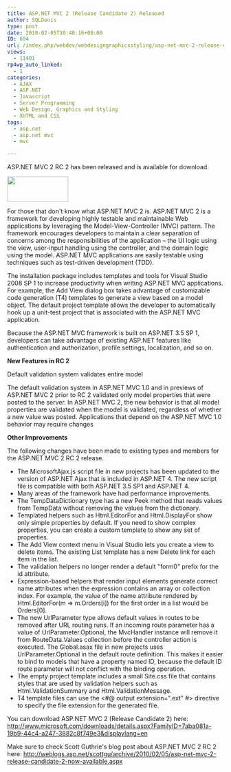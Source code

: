 ```yaml
---
title: ASP.NET MVC 2 (Release Candidate 2) Released
author: SQLDenis
type: post
date: 2010-02-05T10:48:16+00:00
ID: 694
url: /index.php/webdev/webdesigngraphicsstyling/asp-net-mvc-2-release-candidate-2-releas/
views:
  - 11401
rp4wp_auto_linked:
  - 1
categories:
  - AJAX
  - ASP.NET
  - Javascript
  - Server Programming
  - Web Design, Graphics and Styling
  - XHTML and CSS
tags:
  - asp.net
  - asp.net mvc
  - mvc

---
```

ASP.NET MVC 2 RC 2 has been released and is available for download.

<div class="image_block">
  <img src="https://lessthandot.z19.web.core.windows.net/wp-content/uploads/blogs/WebDev//mvc-logo-landing-page.png" alt="" title="" width="142" height="58" />
</div>

For those that don't know what ASP.NET MVC 2 is. ASP.NET MVC 2 is a framework for developing highly testable and maintainable Web applications by leveraging the Model-View-Controller (MVC) pattern. The framework encourages developers to maintain a clear separation of concerns among the responsibilities of the application – the UI logic using the view, user-input handling using the controller, and the domain logic using the model. ASP.NET MVC applications are easily testable using techniques such as test-driven development (TDD).

The installation package includes templates and tools for Visual Studio 2008 SP 1 to increase productivity when writing ASP.NET MVC applications. For example, the Add View dialog box takes advantage of customizable code generation (T4) templates to generate a view based on a model object. The default project template allows the developer to automatically hook up a unit-test project that is associated with the ASP.NET MVC application.
  
Because the ASP.NET MVC framework is built on ASP.NET 3.5 SP 1, developers can take advantage of existing ASP.NET features like authentication and authorization, profile settings, localization, and so on.

**New Features in RC 2**
  
Default validation system validates entire model
  
The default validation system in ASP.NET MVC 1.0 and in previews of ASP.NET MVC 2 prior to RC 2 validated only model properties that were posted to the server. In ASP.NET MVC 2, the new behavior is that all model properties are validated when the model is validated, regardless of whether a new value was posted. Applications that depend on the ASP.NET MVC 1.0 behavior may require changes

**Other Improvements** 
  
The following changes have been made to existing types and members for the ASP.NET MVC 2 RC 2 release. 

  * The MicrosoftAjax.js script file in new projects has been updated to the version of ASP.NET Ajax that is included in ASP.NET 4. The new script file is compatible with both ASP.NET 3.5 SP1 and ASP.NET 4.
  * Many areas of the framework have had performance improvements.
  * The TempDataDictionary type has a new Peek method that reads values from TempData without removing the values from the dictionary.
  * Templated helpers such as Html.EditorFor and Html.DisplayFor show only simple properties by default. If you need to show complex properties, you can create a custom template to show any set of properties.
  * The Add View context menu in Visual Studio lets you create a view to delete items. The existing List template has a new Delete link for each item in the list.
  * The validation helpers no longer render a default "form0" prefix for the id attribute.
  * Expression-based helpers that render input elements generate correct name attributes when the expression contains an array or collection index. For example, the value of the name attribute rendered by Html.EditorFor(m => m.Orders[i]) for the first order in a list would be Orders[0].
  * The new UrlParameter type allows default values in routes to be removed after URL routing runs. If an incoming route parameter has a value of UrlParameter.Optional, the MvcHandler instance will remove it from RouteData.Values collection before the controller action is executed. The Global.asax file in new projects uses UrlParameter.Optional in the default route definition. This makes it easier to bind to models that have a property named ID, because the default ID route parameter will not conflict with the binding operation.
  * The empty project template includes a small Site.css file that contains styles that are used by validation helpers such as Html.ValidationSummary and Html.ValidationMessage. 
  * T4 template files can use the <#@ output extension=".ext" #> directive to specify the file extension for the generated file.

You can download ASP.NET MVC 2 (Release Candidate 2) here: http://www.microsoft.com/downloads/details.aspx?FamilyID=7aba081a-19b9-44c4-a247-3882c8f749e3&displaylang=en

Make sure to check Scott Guthrie's blog post about ASP.NET MVC 2 RC 2 here: http://weblogs.asp.net/scottgu/archive/2010/02/05/asp-net-mvc-2-release-candidate-2-now-available.aspx